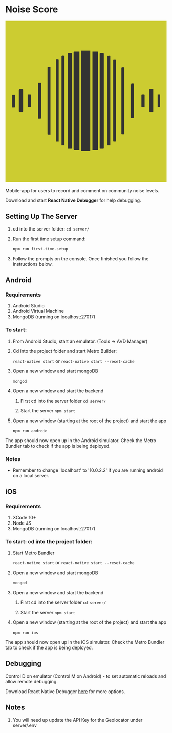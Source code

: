 # Noise Score
<p align="center">
    <img src="assets/logo.png"/>
</p>

Mobile-app for users to record and comment on community noise levels.

Download and start **React Native Debugger** for help debugging.

## Setting Up The Server 
1. cd into the server folder: ```cd server/```

1. Run the first time setup command: 
    
    ```npm run first-time-setup```
    
1. Follow the prompts on the console. Once finished you follow the instructions below. 

## Android 
### Requirements
1. Android Studio
1. Android Virtual Machine
1. MongoDB (running on localhost:27017)

### To start: 
1. From Android Studio, start an emulator. (Tools -> AVD Manager)
1. Cd into the project folder and start Metro Builder:

     ```react-native start``` or ```react-native start --reset-cache```
1. Open a new window and start mongoDB
  
    ```mongod```
1. Open a new window and start the backend 
    
    1. First cd into the server folder ```cd server/```
    
    1. Start the server ```npm start```
1. Open a new window (starting at the root of the project) and start the app
    
    ```npm run android```

The app should now open up in the Android simulator. Check the Metro Bundler tab to check if the app is being deployed.
### Notes
- Remember to change 'localhost' to '10.0.2.2' if you are running android on a local server. 

## iOS 
### Requirements
1. XCode 10+
1. Node JS 
1. MongoDB (running on localhost:27017)

### To start: cd into the project folder: 

1. Start Metro Bundler
    
    ```react-native start``` or ```react-native start --reset-cache```
1. Open a new window and start mongoDB
  
    ```mongod```
1. Open a new window and start the backend 
    
    1. First cd into the server folder ```cd server/```
    
    1. Start the server ```npm start```
1. Open a new window (starting at the root of the project) and start the app
    
    ```npm run ios```


The app should now open up in the iOS simulator. Check the Metro Bundler tab to check if the app is being deployed. 
     

## Debugging
Control D on emulator (Control M on Android) - to set automatic reloads and allow remote debugging.

Download React Native Debugger [here](https://github.com/jhen0409/react-native-debugger) for more options. 


## Notes

1. You will need up update the API Key for the Geolocator under server/.env
